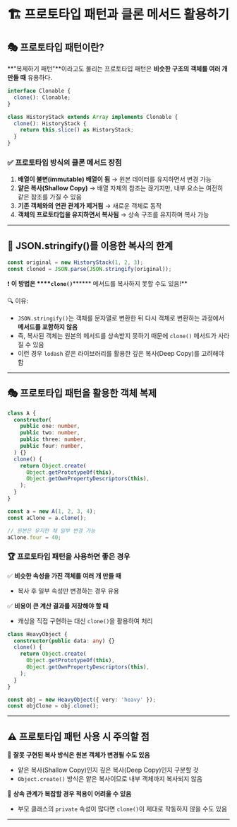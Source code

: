 # 🏗️ 프로토타입 패턴과 클론 메서드 활용하기

## 🎭 프로토타입 패턴이란?

\*\*"복제하기 패턴"\*\*이라고도 불리는 프로토타입 패턴은 **비슷한 구조의 객체를 여러 개 만들 때** 유용하다.

```typescript
interface Clonable {
  clone(): Clonable;
}

class HistoryStack extends Array implements Clonable {
  clone(): HistoryStack {
    return this.slice() as HistoryStack;
  }
}
```

### ✅ 프로토타입 방식의 클론 메서드 장점

1. **배열이 불변(immutable) 배열이 됨** → 원본 데이터를 유지하면서 변경 가능
2. **얕은 복사(Shallow Copy)** → 배열 자체의 참조는 끊기지만, 내부 요소는 여전히 같은 참조를 가질 수 있음
3. **기존 객체와의 연관 관계가 제거됨** → 새로운 객체로 동작
4. **객체의 프로토타입을 유지하면서 복사됨** → 상속 구조를 유지하며 복사 가능

---

## 🛑 JSON.stringify()를 이용한 복사의 한계

```typescript
const original = new HistoryStack(1, 2, 3);
const cloned = JSON.parse(JSON.stringify(original));
```

❗ **이 방법은 **\*\*\***\*`clone()`**\*\*\*\*\*\* 메서드를 복사하지 못할 수도 있음!\*\*

🔍 이유:

- `JSON.stringify()`는 객체를 문자열로 변환한 뒤 다시 객체로 변환하는 과정에서 **메서드를 포함하지 않음**
- 즉, 복사된 객체는 원본의 메서드를 상속받지 못하기 때문에 `clone()` 메서드가 사라질 수 있음
- 이런 경우 `lodash` 같은 라이브러리를 활용한 깊은 복사(Deep Copy)를 고려해야 함

---

## 🎭 프로토타입 패턴을 활용한 객체 복제

```typescript
class A {
  constructor(
    public one: number,
    public two: number,
    public three: number,
    public four: number,
  ) {}
  clone() {
    return Object.create(
      Object.getPrototypeOf(this),
      Object.getOwnPropertyDescriptors(this),
    );
  }
}

const a = new A(1, 2, 3, 4);
const aClone = a.clone();

// 원본은 유지한 채 일부 변경 가능
aClone.four = 40;
```

### 🏆 프로토타입 패턴을 사용하면 좋은 경우

✅ **비슷한 속성을 가진 객체를 여러 개 만들 때**

- 복사 후 일부 속성만 변경하는 경우 유용

✅ **비용이 큰 계산 결과를 저장해야 할 때**

- 캐싱을 직접 구현하는 대신 `clone()`을 활용하여 처리

```typescript
class HeavyObject {
  constructor(public data: any) {}
  clone() {
    return Object.create(
      Object.getPrototypeOf(this),
      Object.getOwnPropertyDescriptors(this),
    );
  }
}

const obj = new HeavyObject({ very: 'heavy' });
const objClone = obj.clone();
```

---

## ⚠️ 프로토타입 패턴 사용 시 주의할 점

🛑 **잘못 구현된 복사 방식은 원본 객체가 변경될 수도 있음**

- 얕은 복사(Shallow Copy)인지 깊은 복사(Deep Copy)인지 구분할 것
- `Object.create()` 방식은 얕은 복사이므로 내부 객체까지 복사되지 않음

🛑 **상속 관계가 복잡할 경우 적용이 어려울 수 있음**

- 부모 클래스의 `private` 속성이 많다면 `clone()`이 제대로 작동하지 않을 수도 있음

---
